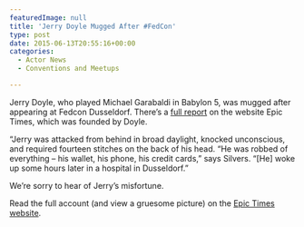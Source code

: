 ```yaml
---
featuredImage: null
title: 'Jerry Doyle Mugged After #FedCon'
type: post
date: 2015-06-13T20:55:16+00:00
categories:
  - Actor News
  - Conventions and Meetups

---
```

Jerry Doyle, who played Michael Garabaldi in Babylon 5, was mugged after appearing at Fedcon Dusseldorf. There&#8217;s a [full report][1] on the website Epic Times, which was founded by Doyle.

&#8220;Jerry was attacked from behind in broad daylight, knocked unconscious, and required fourteen stitches on the back of his head. “He was robbed of everything – his wallet, his phone, his credit cards,” says Silvers. “[He] woke up some hours later in a hospital in Dusseldorf.&#8221;

We&#8217;re sorry to hear of Jerry&#8217;s misfortune.

Read the full account (and view a gruesome picture) on the [Epic Times website][1].

 [1]: http://www.epictimes.com/jerrydoyle/2015/06/jerry-doyle-mugged-on-european-trip/

